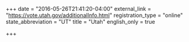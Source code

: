 +++
date = "2016-05-26T21:41:20-04:00"
external_link = "https://vote.utah.gov/additionalInfo.html"
registration_type = "online"
state_abbreviation = "UT"
title = "Utah"
english_only = true

+++

